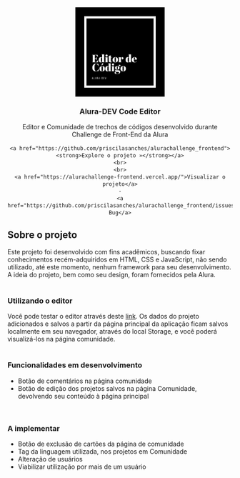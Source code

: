 <div align="center">
  
  <img align="center" src="img/logo.png" width="200">

  <h3 align="center">Alura-DEV Code Editor</h3>



  <p align="center">Editor e Comunidade de trechos de códigos desenvolvido durante Challenge de Front-End da Alura</p>

    <a href="https://github.com/priscilasanches/alurachallenge_frontend"><strong>Explore o projeto »</strong></a>
    <br>
    <br>
    <a href="https://alurachallenge-frontend.vercel.app/">Visualizar o projeto</a>
    ·
    <a href="https://github.com/priscilasanches/alurachallenge_frontend/issues">Reportar Bug</a>

</div>

## Sobre o projeto
Este projeto foi desenvolvido com fins acadêmicos, buscando fixar conhecimentos recém-adquiridos em HTML, CSS e JavaScript, não sendo utilizado, até este momento, nenhum framework para seu desenvolvimento.
<br>A ideia do projeto, bem como seu design, foram fornecidos pela Alura.
<br>
<br>

### Utilizando o editor

Você pode testar o editor através deste <a href="https://alurachallenge-frontend.vercel.app/">link</a>. Os dados do projeto adicionados e salvos a partir da página principal da aplicação ficam salvos localmente em seu navegador, através do local Storage, e você poderá visualizá-los na página comunidade.
<br>
<br>

### Funcionalidades em desenvolvimento

<ul>
  <li>Botão de comentários na página comunidade</li>
  <li>Botão de edição dos projetos salvos na página Comunidade, devolvendo seu conteúdo à página principal</li>
</ul>
<br>

### A implementar

<ul>
  <li>Botão de exclusão de cartões da página de comunidade</li>
  <li>Tag da linguagem utilizada, nos projetos em Comunidade</li>
  <li>Alteração de usuários</li>
  <li>Viabilizar utilização por mais de um usuário</li>
</ul>



